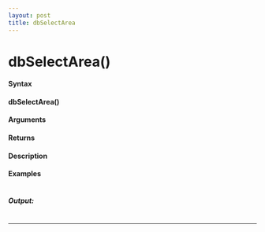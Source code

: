 ```yaml
---
layout: post
title: dbSelectArea
---
```


# dbSelectArea()


#### Syntax

#### dbSelectArea()

#### Arguments

#### Returns

#### Description

#### Examples

```

```

##### Output:

```

```

---